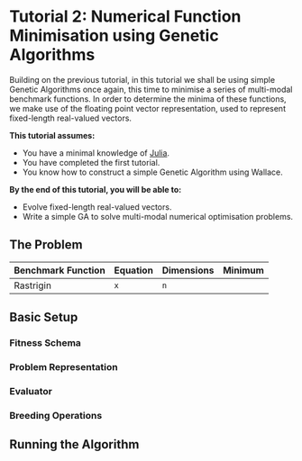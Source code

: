 # Tutorial 2: Numerical Function Minimisation using Genetic Algorithms

Building on the previous tutorial, in this tutorial we shall be using simple
Genetic Algorithms once again, this time to minimise a series of
multi-modal benchmark functions. In order to determine the minima of these
functions, we make use of the floating point vector representation, used to
represent fixed-length real-valued vectors.

**This tutorial assumes:**

* You have a minimal knowledge of [Julia](http://www.julialang.org).
* You have completed the first tutorial.
* You know how to construct a simple Genetic Algorithm using Wallace.

**By the end of this tutorial, you will be able to:**

* Evolve fixed-length real-valued vectors.
* Write a simple GA to solve multi-modal numerical optimisation problems.

## The Problem

| Benchmark Function | Equation                   | Dimensions | Minimum        |
| ------------------ | -------------------------- | ---------- | -------------- |
| Rastrigin          | `x`                        | `n`        |                |

## Basic Setup

### Fitness Schema

### Problem Representation

### Evaluator

### Breeding Operations

## Running the Algorithm 
